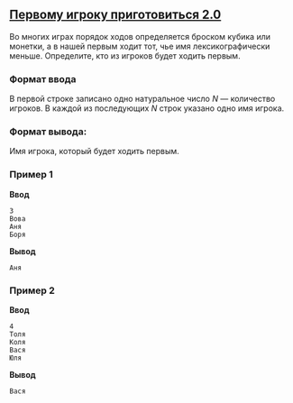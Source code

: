 ## [Первому игроку приготовиться 2.0](../../../solutions/2.3/23_m.py)

Во многих играх порядок ходов определяется броском кубика или монетки, а в нашей первым ходит тот, чье имя лексикографически меньше. Определите, кто из игроков будет ходить первым.

### Формат ввода

В первой строке записано одно натуральное число $N$ — количество игроков.
В каждой из последующих $N$ строк указано одно имя игрока.

### Формат вывода:

Имя игрока, который будет ходить первым.

### Пример 1

**Ввод**
```plaintext
3
Вова
Аня
Боря
```

**Вывод**
```plaintext
Аня
```

### Пример 2

**Ввод**
```plaintext
4
Толя
Коля
Вася
Юля
```

**Вывод**
```plaintext
Вася
```